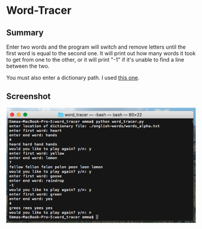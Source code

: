 # Word-Tracer

## Summary
Enter two words and the program will switch and remove letters until the first word is equal to the second one. It will print out how many words it took to get from one to the other, or it will print "-1" if it's unable to find a line between the two.

You must also enter a dictionary path. I used [this one](https://github.com/dwyl/english-words).

## Screenshot
![in_action](word_tracer_screenshot.png)
